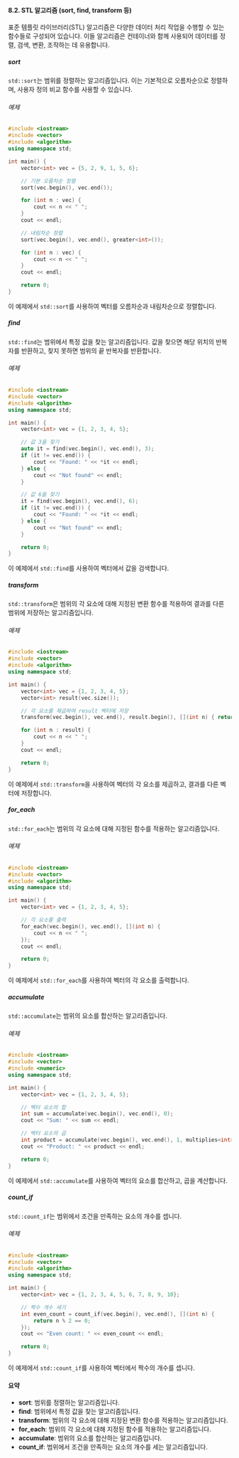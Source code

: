 #### 8.2. STL 알고리즘 (sort, find, transform 등)

표준 템플릿 라이브러리(STL) 알고리즘은 다양한 데이터 처리 작업을 수행할 수 있는 함수들로 구성되어 있습니다. 이들 알고리즘은 컨테이너와 함께 사용되어 데이터를 정렬, 검색, 변환, 조작하는 데 유용합니다.

##### sort

`std::sort`는 범위를 정렬하는 알고리즘입니다. 이는 기본적으로 오름차순으로 정렬하며, 사용자 정의 비교 함수를 사용할 수 있습니다.

###### 예제

```cpp
#include <iostream>
#include <vector>
#include <algorithm>
using namespace std;

int main() {
    vector<int> vec = {5, 2, 9, 1, 5, 6};

    // 기본 오름차순 정렬
    sort(vec.begin(), vec.end());

    for (int n : vec) {
        cout << n << " ";
    }
    cout << endl;

    // 내림차순 정렬
    sort(vec.begin(), vec.end(), greater<int>());

    for (int n : vec) {
        cout << n << " ";
    }
    cout << endl;

    return 0;
}
```

이 예제에서 `std::sort`를 사용하여 벡터를 오름차순과 내림차순으로 정렬합니다.

##### find

`std::find`는 범위에서 특정 값을 찾는 알고리즘입니다. 값을 찾으면 해당 위치의 반복자를 반환하고, 찾지 못하면 범위의 끝 반복자를 반환합니다.

###### 예제

```cpp
#include <iostream>
#include <vector>
#include <algorithm>
using namespace std;

int main() {
    vector<int> vec = {1, 2, 3, 4, 5};

    // 값 3을 찾기
    auto it = find(vec.begin(), vec.end(), 3);
    if (it != vec.end()) {
        cout << "Found: " << *it << endl;
    } else {
        cout << "Not found" << endl;
    }

    // 값 6을 찾기
    it = find(vec.begin(), vec.end(), 6);
    if (it != vec.end()) {
        cout << "Found: " << *it << endl;
    } else {
        cout << "Not found" << endl;
    }

    return 0;
}
```

이 예제에서 `std::find`를 사용하여 벡터에서 값을 검색합니다.

##### transform

`std::transform`은 범위의 각 요소에 대해 지정된 변환 함수를 적용하여 결과를 다른 범위에 저장하는 알고리즘입니다.

###### 예제

```cpp
#include <iostream>
#include <vector>
#include <algorithm>
using namespace std;

int main() {
    vector<int> vec = {1, 2, 3, 4, 5};
    vector<int> result(vec.size());

    // 각 요소를 제곱하여 result 벡터에 저장
    transform(vec.begin(), vec.end(), result.begin(), [](int n) { return n * n; });

    for (int n : result) {
        cout << n << " ";
    }
    cout << endl;

    return 0;
}
```

이 예제에서 `std::transform`을 사용하여 벡터의 각 요소를 제곱하고, 결과를 다른 벡터에 저장합니다.

##### for_each

`std::for_each`는 범위의 각 요소에 대해 지정된 함수를 적용하는 알고리즘입니다.

###### 예제

```cpp
#include <iostream>
#include <vector>
#include <algorithm>
using namespace std;

int main() {
    vector<int> vec = {1, 2, 3, 4, 5};

    // 각 요소를 출력
    for_each(vec.begin(), vec.end(), [](int n) {
        cout << n << " ";
    });
    cout << endl;

    return 0;
}
```

이 예제에서 `std::for_each`를 사용하여 벡터의 각 요소를 출력합니다.

##### accumulate

`std::accumulate`는 범위의 요소를 합산하는 알고리즘입니다.

###### 예제

```cpp
#include <iostream>
#include <vector>
#include <numeric>
using namespace std;

int main() {
    vector<int> vec = {1, 2, 3, 4, 5};

    // 벡터 요소의 합
    int sum = accumulate(vec.begin(), vec.end(), 0);
    cout << "Sum: " << sum << endl;

    // 벡터 요소의 곱
    int product = accumulate(vec.begin(), vec.end(), 1, multiplies<int>());
    cout << "Product: " << product << endl;

    return 0;
}
```

이 예제에서 `std::accumulate`를 사용하여 벡터의 요소를 합산하고, 곱을 계산합니다.

##### count_if

`std::count_if`는 범위에서 조건을 만족하는 요소의 개수를 셉니다.

###### 예제

```cpp
#include <iostream>
#include <vector>
#include <algorithm>
using namespace std;

int main() {
    vector<int> vec = {1, 2, 3, 4, 5, 6, 7, 8, 9, 10};

    // 짝수 개수 세기
    int even_count = count_if(vec.begin(), vec.end(), [](int n) {
        return n % 2 == 0;
    });
    cout << "Even count: " << even_count << endl;

    return 0;
}
```

이 예제에서 `std::count_if`를 사용하여 벡터에서 짝수의 개수를 셉니다.

#### 요약

- **sort**: 범위를 정렬하는 알고리즘입니다.
- **find**: 범위에서 특정 값을 찾는 알고리즘입니다.
- **transform**: 범위의 각 요소에 대해 지정된 변환 함수를 적용하는 알고리즘입니다.
- **for_each**: 범위의 각 요소에 대해 지정된 함수를 적용하는 알고리즘입니다.
- **accumulate**: 범위의 요소를 합산하는 알고리즘입니다.
- **count_if**: 범위에서 조건을 만족하는 요소의 개수를 세는 알고리즘입니다.
